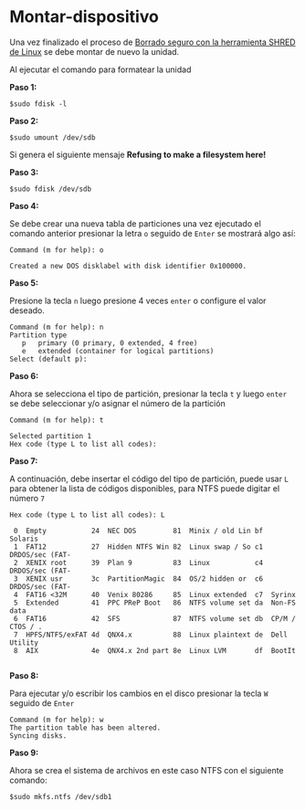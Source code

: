 # Montar-dispositivo

Una vez finalizado el proceso de [Borrado seguro con la herramienta SHRED de Linux](https://github.com/IngriMV/Borrado_seguro_SHRED_Linux) se debe montar de nuevo la unidad.

Al ejecutar el comando para formatear la unidad

**Paso 1:** 

```
$sudo fdisk -l
```

**Paso 2:**
```
$sudo umount /dev/sdb
```
Si genera el siguiente mensaje **Refusing to make a filesystem here!** 

**Paso 3:**

```
$sudo fdisk /dev/sdb
```

**Paso 4:**

Se debe crear una nueva tabla de particiones una vez ejecutado el comando anterior presionar la letra `o` seguido de `Enter` 
se mostrará algo así:

```
Command (m for help): o

Created a new DOS disklabel with disk identifier 0x100000.
```

**Paso 5:**

Presione la tecla `n` luego presione 4 veces `enter`  o configure el valor deseado.

```
Command (m for help): n
Partition type
   p   primary (0 primary, 0 extended, 4 free)
   e   extended (container for logical partitions)
Select (default p): 
```

**Paso 6:**

Ahora se selecciona el tipo de partición, presionar la tecla `t` y luego `enter` se debe seleccionar y/o asignar el número de la partición

```
Command (m for help): t

Selected partition 1
Hex code (type L to list all codes): 
```
**Paso 7:**

A continuación, debe insertar el código del tipo de partición, puede usar `L` para obtener la lista de códigos disponibles, para NTFS puede digitar el número `7` 


```
Hex code (type L to list all codes): L

 0  Empty           24  NEC DOS         81  Minix / old Lin bf  Solaris        
 1  FAT12           27  Hidden NTFS Win 82  Linux swap / So c1  DRDOS/sec (FAT-
 2  XENIX root      39  Plan 9          83  Linux           c4  DRDOS/sec (FAT-
 3  XENIX usr       3c  PartitionMagic  84  OS/2 hidden or  c6  DRDOS/sec (FAT-
 4  FAT16 <32M      40  Venix 80286     85  Linux extended  c7  Syrinx         
 5  Extended        41  PPC PReP Boot   86  NTFS volume set da  Non-FS data    
 6  FAT16           42  SFS             87  NTFS volume set db  CP/M / CTOS / .
 7  HPFS/NTFS/exFAT 4d  QNX4.x          88  Linux plaintext de  Dell Utility   
 8  AIX             4e  QNX4.x 2nd part 8e  Linux LVM       df  BootIt
  
```

**Paso 8:**

Para ejecutar y/o escribir los cambios en el disco presionar la tecla `W` seguido de `Enter`

```
Command (m for help): w
The partition table has been altered.
Syncing disks.
```
**Paso 9:**

Ahora se crea el sistema de archivos en este caso NTFS con el siguiente comando:

```
$sudo mkfs.ntfs /dev/sdb1

```



